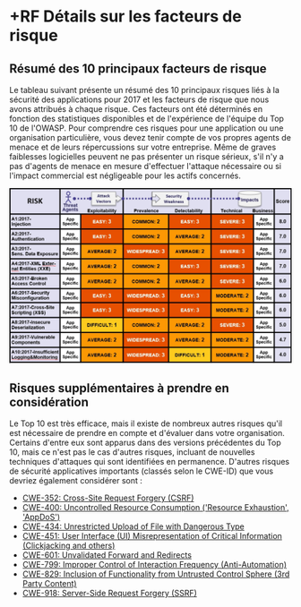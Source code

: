# +RF Détails sur les facteurs de risque

## Résumé des 10 principaux facteurs de risque

Le tableau suivant présente un résumé des 10 principaux risques liés à la sécurité des applications pour 2017 et les facteurs de risque que nous avons attribués à chaque risque. Ces facteurs ont été déterminés en fonction des statistiques disponibles et de l'expérience de l'équipe du Top 10 de l'OWASP. Pour comprendre ces risques pour une application ou une organisation particulière, vous devez tenir compte de vos propres agents de menace et de leurs répercussions sur votre entreprise. Même de graves faiblesses logicielles peuvent ne pas présenter un risque sérieux, s'il n'y a pas d'agents de menace en mesure d'effectuer l'attaque nécessaire ou si l'impact commercial est négligeable pour les actifs concernés.

![Tableau des facteurs de risque](OWASP%20Top%2010/Top10/2017/fr/images/0xc1-risk-factor-table.png)

## Risques supplémentaires à prendre en considération

Le Top 10 est très efficace, mais il existe de nombreux autres risques qu'il est nécessaire de prendre en compte et d'évaluer dans votre organisation. Certains d'entre eux sont apparus dans des versions précédentes du Top 10, mais ce n'est pas le cas d'autres risques, incluant de nouvelles techniques d'attaques qui sont identifiées en permanence. D'autres risques de sécurité applicatives importants (classés selon le CWE-ID) que vous devriez également considérer sont :

* [CWE-352: Cross-Site Request Forgery (CSRF)](https://cwe.mitre.org/data/definitions/352.html)
* [CWE-400: Uncontrolled Resource Consumption ('Resource Exhaustion', 'AppDoS')](https://cwe.mitre.org/data/definitions/400.html)
* [CWE-434: Unrestricted Upload of File with Dangerous Type](https://cwe.mitre.org/data/definitions/434.html)
* [CWE-451: User Interface (UI) Misrepresentation of Critical Information (Clickjacking and others)](https://cwe.mitre.org/data/definitions/451.html)
* [CWE-601: Unvalidated Forward and Redirects](https://cwe.mitre.org/data/definitions/601.html)
* [CWE-799: Improper Control of Interaction Frequency (Anti-Automation)](https://cwe.mitre.org/data/definitions/799.html)
* [CWE-829: Inclusion of Functionality from Untrusted Control Sphere (3rd Party Content)](https://cwe.mitre.org/data/definitions/829.html)
* [CWE-918: Server-Side Request Forgery (SSRF)](https://cwe.mitre.org/data/definitions/918.html)

